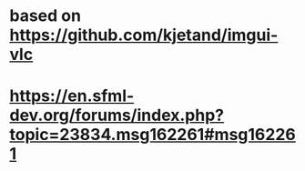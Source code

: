# based on https://github.com/kjetand/imgui-vlc
# https://en.sfml-dev.org/forums/index.php?topic=23834.msg162261#msg162261
